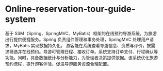 # Online-reservation-tour-guide-system
基于 SSM（Spring、SpringMVC、MyBatis）框架的在线预约导游系统，为旅游出行提供便捷服务。Spring 负责组件管理和事务处理，SpringMVC 处理用户请求，MyBatis 实现数据持久化。  游客能在系统查看导游信息、资质与评价，按需求筛选并在线预约。导游可管理日程、接收订单。系统支持订单支付、行程确认等功能。同时，具备数据统计与分析能力，为管理者决策提供依据。该系统优化旅游预约流程，提升游客体验，促进导游服务资源合理配置。 
